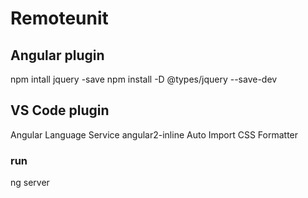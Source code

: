 # Remoteunit


## Angular plugin
npm intall jquery -save
npm install -D @types/jquery --save-dev

## VS Code plugin
Angular Language Service
angular2-inline
Auto Import
CSS Formatter

### run
ng server